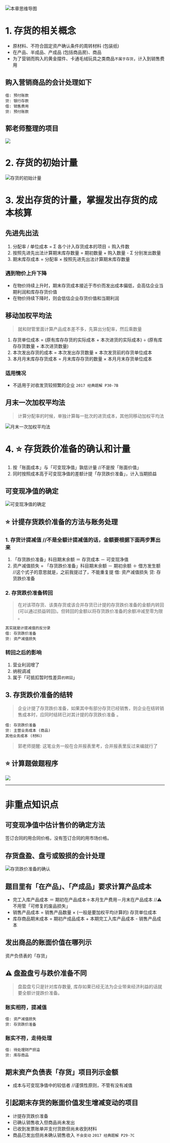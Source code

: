 ![][image-1]
# 1. 存货的相关概念
- 原材料、不符合固定资产确认条件的周转材料 (包装纸) 
- 在产品、半成品、产成品 (包括商品房)、商品
- 为了营销而购入的黄金摆件、卡通毛绒玩具之类商品`不属于存货`，计入到销售费用

## 购入营销商品的会计处理如下
	借: 预付账款
	贷: 银行存款
	借: 销售费用
	贷: 预付账款

## 郭老师整理的项目
![][image-2]

# 2. 存货的初始计量
![][image-3]

# 3. 发出存货的计量，掌握发出存货的成本核算
## 先进先出法
1. 分配率 / 单位成本 = Σ 各个计入存货成本的项目 ÷ 购入件数
2. 按照先进先出法计算期末库存数量 = 期初数量 + 购入数量 - Σ 分别发出数量
3. 期末库存成本 = 分配率 × 按照先进先出法计算期末库存数量

### 遇到物价上升下降
- 在物价持续上升时，期末存货成本接近于市价而发出成本偏低，会高估企业当期利润和库存存货价值 
- 在物价持续下降时，则会低估企业存货价值和当期利润

## 移动加权平均法
> 就和财管里面计算产品成本差不多，先算出分配率，然后乘数量

1. 存货单位成本 = (原有库存存货的实际成本 + 本次进货的实际成本) ÷ (原有库存存货数量 + 本次进货数量)
2. 本次发出存货的成本 = 本次发出存货数量 × 本次发货前的存货单位成本
3. 本月月末库存存货成本 = 月末库存存货的数量 × 本月月末存货单位成本

### 适用情况
- 不适用于对收发货较频繁的企业  `2017 经典题解 P30-7B`

## 月末一次加权平均法
> 计算分配率的时候，单独计算每一批次的进货成本，其他同移动加权平均法

![][image-4]

# 4. ⭐️ 存货跌价准备的确认和计量
1. 按「账面成本」与「可变现净值」孰低计量  //不是按「账面价值」
2. 同时按照成本高于可变现净值的差额计提「存货跌价准备」，计入当期损益

## 可变现净值的确定
![][image-5]

## ⭐️ 计提存货跌价准备的方法与账务处理
### 1. 存货计提减值 //不是全额计提减值的话，金额要根据下面两步算出来
1. 「存货跌价准备」科目期末余额 ＝ 存货成本 － 可变现净值
2. 资产减值损失 = 「存货跌价准备」科目期末余额 － 期初余额 ＋ 借方发生额 //这个式子的意思就是，之前我提过了，不能重复提
	借: 资产减值损失 
	贷: 存货跌价准备 

### 2. 存货跌价准备转回
> 在对该项存货、该类存货或该合并存货已计提的存货跌价准备的金额内转回 (可以通过损益转回)。但转回的金额以将存货跌价准备的余额冲减至零为限 。

	其实就是计提减值的反分录
	借: 存货跌价准备 
	贷: 资产减值损失 

### 转回之后的影响
1. 营业利润增了
2. 纳税调减
3. 属于「可抵扣暂时性差异`的转回`」

## 3. 存货跌价准备的结转
> 企业计提了存货跌价准备，如果其中有部分存货已经销售，则企业在结转销售成本时，应同时结转已对其计提的存货跌价准备 。

	借: 存货跌价准备 
	贷: 主营业务成本 (商品)
	其他业务成本 (材料)

> 郭老师提醒: 这笔业务一般在合并报表里考，合并报表里反过来编就行了

## ⭐️ 计算题做题程序
![][image-6]

---- 
# 非重点知识点
## **可变现净值**中估计售价的确定方法
签订合同的用合同价格，没有签订合同的用市场价格。

## 存货盘盈、盘亏或毁损的会计处理
![][image-7]

## 题目里有「在产品」、「产成品」要求计算产品成本
- 完工入库产品成本 ＝ 期初在产品成本＋本月生产费用－月末在产品成本 //⚠️ 不用管「可修复的废品损失」
- 销售产品成本 = 销售产品数量 × (一般是要加权平均计算的) 存货单位成本
- 库存商品期末成本 = 期初产成品成本 + 本期完工入库产品成本 - 销售产品成本

## 发出商品的账面价值在哪列示
资产负债表的「存货」

## ⚠️ 盘盈盘亏与跌价准备不同
> 盘盈盘亏只是针对库存数量, 库存如果已经无法为企业带来经济利益的话就要全额计提跌价准备。

### 账实相符，提减值
	借: 资产减值损失
	贷: 存货跌价准备

### 账实不符，走待处理
	借: 待处理财产损溢
	贷: 库存商品

## 期末资产负债表「存货」项目列示金额
- 成本与可变现净值中的较低者 //谨慎性原则，不管有没有减值

## 引起期末存货的账面价值发生增减变动的项目
- 计提存货跌价准备
- 已确认销售收入但商品尚未发出
- 已收到发票账单并支付货款但尚未收到材料
- 商品已发出但尚未确认销售收入 `不会变动`  `2017 经典题解 P29-7C`  

## 

[image-1]:	http://pic.yupoo.com/jean0326/HgzKNlum/UKlhC.jpg "本章思维导图"
[image-2]:	https://ws3.sinaimg.cn/large/006tNc79gy1fqayrhh75ej314a0cm0xo.jpg
[image-3]:	https://ws2.sinaimg.cn/large/006tKfTcgy1fqb44cka5ij31kw1crk90.jpg "存货的初始计量"
[image-4]:	https://ws2.sinaimg.cn/large/006tNc79gy1fqayignwf1j311s066mz4.jpg "月末一次加权平均法"
[image-5]:	http://pic.yupoo.com/jean0326/Hgrj6dWp/N8ijW.png "可变现净值的确定"
[image-6]:	http://pic.yupoo.com/jean0326/HgvWpsW8/12IP92.png
[image-7]:	https://ws1.sinaimg.cn/large/006tKfTcgy1fqb4q3iyxnj31ee064jt9.jpg "存货跌价准备的确认"